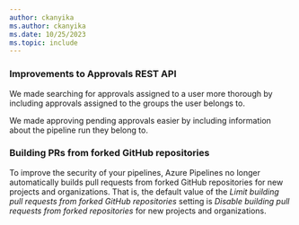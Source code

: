 ```yaml
---
author: ckanyika
ms.author: ckanyika
ms.date: 10/25/2023
ms.topic: include
---
```

### Improvements to Approvals REST API

We made searching for approvals assigned to a user more thorough by including approvals assigned to the groups the user belongs to.

We made approving pending approvals easier by including information about the pipeline run they belong to.


### Building PRs from forked GitHub repositories

To improve the security of your pipelines, Azure Pipelines no longer automatically builds pull requests from forked GitHub repositories for new projects and organizations. That is, the default value of the _Limit building pull requests from forked GitHub repositories_ setting is _Disable building pull requests from forked repositories_ for new projects and organizations.